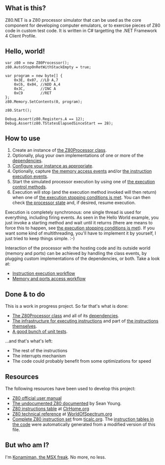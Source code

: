 ## What is this? ##

Z80.NET is a Z80 processor simulator that can be used as the core component for developing computer emulators, or to exercise pieces of Z80 code in custom test code. It is written in C# targetting the .NET Framework 4 Client Profile.  

## Hello, world! ##

    var z80 = new Z80Processor();
    z80.AutoStopOnRetWithStackEmpty = true;

    var program = new byte[] {
        0x3E, 0x07, //LD A,7
        0xC6, 0x04, //ADD A,4
        0x3C,       //INC A
        0xC9        //RET
    };
    z80.Memory.SetContents(0, program);

    z80.Start();

    Debug.Assert(z80.Registers.A == 12);
    Debug.Assert(z80.TStatesElapsedSinceStart == 28);

## How to use

1. Create an instance of [the Z80Processor class](src/develop/Main/Z80Processor.cs).
2. Optionally, plug your own implementations of one or more of the [dependencies](src/develop/Docs/Dependencies.md).
3. [Configure your instance as appropriate](src/develop/Docs/Configuration.md).
4. Optionally, capture [the memory access events](src/develop/Docs/MemoryEvents.md) and/or [the instruction execution events](src/develop/Docs/InstructionEvents.md).
5. Start the simulated processor execution by using one of [the execution control methods](src/develop/Docs/ExecutionControlMethods.md).
6. Execution will stop (and the execution method invoked will then return) when one of [the execution stopping conditions is met](src/develop/Docs/StoppingConditions.md). You can then check [the processor state](src/develop/Docs/State.md) and, if desired, resume execution.   

Execution is completely synchronous: one single thread is used for everything, including firing events. As seen in the Hello World example, you just invoke a starting method and wait until it returns (there are means to force this to happen, see [the execution stopping conditions is met](src/develop/Docs/StoppingConditions.md)). If you want some kind of multithreading, you'll have to implement it by yourself, I just tried to keep things simple. :-)

Interaction of the processor with the hosting code and its outside world (memory and ports) can be achieved by handling the class events, by plugging custom implementations of the dependencies, or both. Take a look at:

* [Instruction execution workflow](src/develop/Docs/InstructionExecutionWorkflow.md)
* [Memory and ports access workflow](src/develop/Docs/MemoryAccessWorkflow.md)

## Done & to do

This is a work in progress project. So far that's what is done:

* [The Z80Processor class](src/develop/Main/Z80Processor.cs) and all of its [dependencies](src/develop/Docs/Dependencies.md).
* [The infrastructure for executing instructions](src/develop/Main/Instructions%20Execution/Core) and part of [the instructions themselves](src/develop/Main/Instructions%20Execution/Instructions).
* [A good bunch of unit tests](src/develop/Main.Tests).

...and that's what's left:

* The rest of the instructions
* The interrupts mechanism
* The code could probably benefit from some optimizations for speed

## Resources

The following resources have been used to develop this project:

* [Z80 official user manual](www.zilog.com/manage_directlink.php?filepath=docs/z80/um0080)
* [The undocumented Z80 documented](http://www.myquest.nl/z80undocumented/) by Sean Young.
* [Z80 instructions table](http://clrhome.org/table/) at [ClrHome.org](http://clrhome.org)
* [Z80 technical reference](http://www.worldofspectrum.org/faq/reference/z80reference.htm) at [WorldOfSpectrum.org](http://www.worldofspectrum.org)
* [Complete Z80 instruction set](http://www.ticalc.org/archives/files/fileinfo/195/19571.html) from [ticalc.org](http://www.ticalc.org). The [instruction tables in the code](src/develop/Main/Instructions%20Execution/Core) were automatically generated from a modified version of this file. 


## But who am I? ##

I'm [Konamiman, the MSX freak](http://www.konamiman.com). No more, no less.

